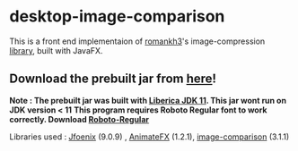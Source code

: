 # desktop-image-comparison
This is a front end implementaion of [romankh3]'s image-compression [library], built with JavaFX.
## Download the prebuilt jar from [here]!
**Note : The prebuilt jar was built with [Liberica JDK 11]. This jar wont run on JDK version < 11**
**This program requires Roboto Regular font to work correctly. Download [Roboto-Regular]**

Libraries used : [Jfoenix] (9.0.9) , [AnimateFX] (1.2.1), [image-comparison] (3.1.1)

   [here]: <https://github.com/ladiesman6969/desktop-image-comparison/blob/master/out/artifacts/desktop_image_comparison_jar/desktop-image-comparison.jar>
   [image-comparison]: <https://github.com/romankh3/image-comparison>
   [romankh3]: <https://github.com/romankh3/>
   [library]: <https://github.com/romankh3/image-comparison>
   [Liberica JDK 11]: <https://bell-sw.com/pages/java-11.0.3/>
   [Roboto-Regular]: <https://github.com/ladiesman6969/desktop-image-comparison/raw/master/src/fonts/Roboto-Regular.ttf>
   [JFoenix]: <https://github.com/jfoenixadmin/JFoenix>
   [AnimateFX]: <https://github.com/Typhon0/AnimateFX>